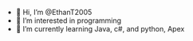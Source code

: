 - 👋 Hi, I’m @EthanT2005
- 👀 I’m interested in programming
- 🌱 I’m currently learning Java, c#, and python, Apex


<!---
EthanT2005/EthanT2005 is a ✨ special ✨ repository because its `README.md` (this file) appears on your GitHub profile.
You can click the Preview link to take a look at your changes.
--->
